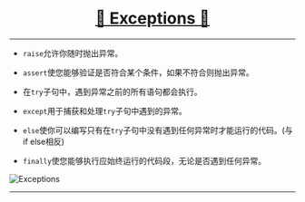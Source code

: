 [<h1 align = "center">:rocket: Exceptions :facepunch:</h1>][0]

---
- `raise`允许你随时抛出异常。

- `assert`使您能够验证是否符合某个条件，如果不符合则抛出异常。

- 在`try`子句中，遇到异常之前的所有语句都会执行。

- `except`用于捕获和处理`try`子句中遇到的异常。

- `else`使你可以编写只有在`try`子句中没有遇到任何异常时才能运行的代码。(与if else相反)

- `finally`使您能够执行应始终运行的代码段，无论是否遇到任何异常。

![Exceptions][1]










---
[0]: https://mp.weixin.qq.com/s/8wkotC9PdgGLCIMRHPL8SQ
[1]: https://mmbiz.qpic.cn/mmbiz_jpg/GJM4P9zwRq9y5l5dM3a1eibtphasJdlSG8SbDBSwB49Flr2svmcGlh0hFfZ8yK3zKowgUbWBL7ZQjKOFTK5sB9A/640?wx_fmt=jpeg&tp=webp&wxfrom=5&wx_lazy=1
